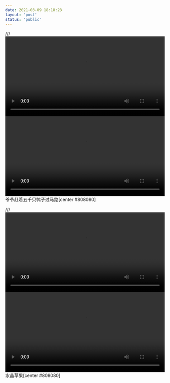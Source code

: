 ```yaml
---
date: 2021-03-09 18:18:23
layout: 'post'
status: 'public'
---
```

/// <video width="100%" controls="controls" border=0 autoplay=“autoplay”><source src="https://inz.oss-cn-beijing.aliyuncs.com/Videos/little%20thing/%E7%88%BA%E7%88%BA%E5%B8%B65%E5%8D%83%E9%9A%BB%E9%B4%A8%E5%AD%90%E9%81%8E%E9%A6%AC%E8%B7%AF.mp4"></video>
<video width="100%" controls="controls" border=0 autoplay=“autoplay”><source src="https://inz.oss-cn-beijing.aliyuncs.com/Videos/little%20thing/%E7%88%BA%E7%88%BA%E5%B8%B65%E5%8D%83%E9%9A%BB%E9%B4%A8%E5%AD%90%E9%81%8E%E9%A6%AC%E8%B7%AF.mp4"></video>
爷爷赶着五千只鸭子过马路[center #808080]

/// <video width="100%" controls="controls" border=0><source src="https://inz.oss-cn-beijing.aliyuncs.com/Videos/little%20thing/It%20could%20be%20the%20first%20thing%20you%20see%20in%20your%20life.mp4"></video>
<video width="100%" controls="controls" border=0 autoplay=“autoplay”><source src="https://pan.balmy.life/%E8%A7%86%E9%A2%91/%E6%9C%89%E8%B6%A3%E7%9A%84%E5%B0%8F%E4%BA%8B/It%20could%20be%20the%20first%20thing%20you%20see%20in%20your%20life.mp4"></video>
水晶苹果[center #808080]
